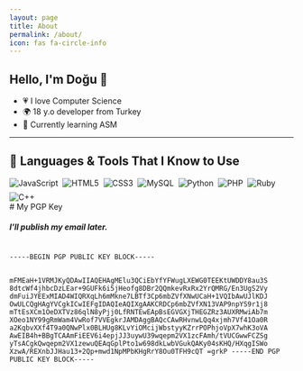 ```yaml
---
layout: page
title: About
permalink: /about/
icon: fas fa-circle-info
---
```


## Hello, I'm Doğu 👋

- 💗 I love Computer Science  
- 🌍 18 y.o developer from Turkey  
- 🔭 Currently learning ASM  

---
## 🧠 Languages & Tools That I Know to Use

<div style="display: flex; flex-wrap: wrap; gap: 0.5rem;">

<img alt="JavaScript" src="https://img.shields.io/badge/javascript-%23323330.svg?style=for-the-badge&logo=javascript&logoColor=%23F7DF1E"/>
<img alt="HTML5" src="https://img.shields.io/badge/html5-%23E34F26.svg?style=for-the-badge&logo=html5&logoColor=white"/>
<img alt="CSS3" src="https://img.shields.io/badge/css3-%231572B6.svg?style=for-the-badge&logo=css3&logoColor=white"/>
<img alt="MySQL" src="https://img.shields.io/badge/mysql-%2300f.svg?style=for-the-badge&logo=mysql&logoColor=white"/>
<img alt="Python" src="https://img.shields.io/badge/Python-yellow?style=for-the-badge&logo=python"/>
<img alt="PHP" src="https://img.shields.io/badge/php-%234F5B93.svg?style=for-the-badge&logo=php&logoColor=white"/>
<img alt="Ruby" src="https://img.shields.io/badge/ruby-red.svg?style=for-the-badge&logo=ruby&logoColor=white"/>
<img alt="C++" src="https://img.shields.io/badge/C++-%2300599C.svg?style=for-the-badge&logo=c%2B%2B&logoColor=white"/>

</div>
# My PGP Key 
<h5>I'll publish my email later.</h5>
<div>

<code>
-----BEGIN PGP PUBLIC KEY BLOCK-----

mFMEaH+1VRMJKyQDAwIIAQEHAgMElu3QCiEbYfYFWugLXEWG0TEEKtUWDDY8au3S
8dtcWf4jhbcDzLEar+9GUFk6i5jHeofg8DBr2QQmkevRxRx2YrQMRG/En3UgS2Vy
dmFuiJYEExMIAD4WIQRXqLh6mMkne7LBTf3Cp6mbZVfXNwUCaH+1VQIbAwUJlKDJ
OwULCQgHAgYVCgkICwIEFgIDAQIeAQIXgAAKCRDCp6mbZVfXN13VAP9npYS9r1j8
mTtEsXCm1OeDXTVz86qlN8yPjj0LfRNTEwEApBsEGVGXjTHEGZRz3AUXRMwiAb7m
XOeo1NY99gRmWam4VwRof7VVEgkrJAMDAggBAQcCAwRHvnwLQq4xjmh7Vf41Oa0R
a2KqbvXXf4T9a0QNwPlx0BLHUg8KLvYiOMcijWbstyyKZrrPOPhjoVpX7whK3oVA
AwEIB4h+BBgTCAAmFiEEV6i4epjJJ3uywU39wqepm2VX1zcFAmh/tVUCGwwFCZSg
yTsACgkQwqepm2VX1zewuQEAqGplPto1w698dkLwbVGukQAKy04sKHQ/HXqgISWo
XzwA/REXnbJJHau13+2Qp+mwd1NpMPbKHgRrY8Ou0TFH9cQT
=grkP
-----END PGP PUBLIC KEY BLOCK-----
</code>
</div>
